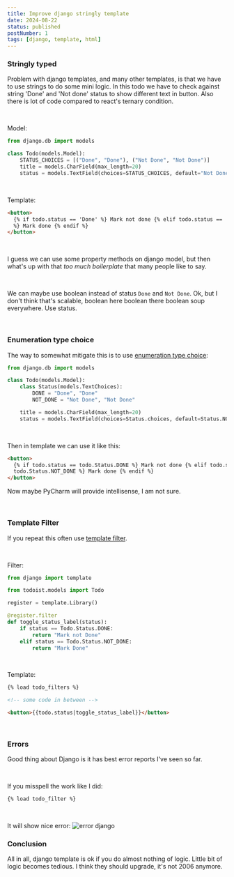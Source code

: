 ```yaml
---
title: Improve django stringly template
date: 2024-08-22
status: published
postNumber: 1
tags: [django, template, html]
---
```


### Stringly typed

Problem with django templates, and many other templates, is that we have to use strings to do some mini logic. In this todo we have to check against string 'Done' and 'Not done' status to show different text in button. Also there is lot of code compared to react's ternary condition.

<br>

Model:

```python
from django.db import models

class Todo(models.Model):
    STATUS_CHOICES = [("Done", "Done"), ("Not Done", "Not Done")]
    title = models.CharField(max_length=20)
    status = models.TextField(choices=STATUS_CHOICES, default="Not Done")
```

<br>

Template:

```html
<button>
  {% if todo.status == 'Done' %} Mark not done {% elif todo.status == 'Not Done'
  %} Mark done {% endif %}
</button>
```

<br>

I guess we can use some property methods on django model, but then what's up with that _too much boilerplate_ that many people like to say.

<br>

We can maybe use boolean instead of status `Done` and `Not Done`. Ok, but I don't think that's scalable, boolean here boolean there boolean soup everywhere. Use status.

<br>

### Enumeration type choice

The way to somewhat mitigate this is to use [enumeration type choice](https://docs.djangoproject.com/en/5.1/ref/models/fields/#enumeration-types):

```python
from django.db import models

class Todo(models.Model):
    class Status(models.TextChoices):
        DONE = "Done", "Done"
        NOT_DONE = "Not Done", "Not Done"

    title = models.CharField(max_length=20)
    status = models.TextField(choices=Status.choices, default=Status.NOT_DONE)
```

<br>

Then in template we can use it like this:

```html
<button>
  {% if todo.status == todo.Status.DONE %} Mark not done {% elif todo.status ==
  todo.Status.NOT_DONE %} Mark done {% endif %}
</button>
```

Now maybe PyCharm will provide intellisense, I am not sure.

<br>

### Template Filter

If you repeat this often use [template filter](https://docs.djangoproject.com/en/5.1/howto/custom-template-tags/).

<br>

Filter:

```python
from django import template

from todoist.models import Todo

register = template.Library()

@register.filter
def toggle_status_label(status):
    if status == Todo.Status.DONE:
        return "Mark not Done"
    elif status == Todo.Status.NOT_DONE:
        return "Mark Done"
```

<br>

Template:

```html
{% load todo_filters %}

<!-- some code in between -->

<button>{{todo.status|toggle_status_label}}</button>
```

<br>

### Errors

Good thing about Django is it has best error reports I've seen so far.

<br>

If you misspell the work like I did:

```html
{% load todo_filter %}
```

<br>

It will show nice error:
![error django](https://i.imgur.com/KuCd0Bi.png)

### Conclusion

All in all, django template is ok if you do almost nothing of logic. Little bit of logic becomes tedious. I think they should upgrade, it's not 2006 anymore.
